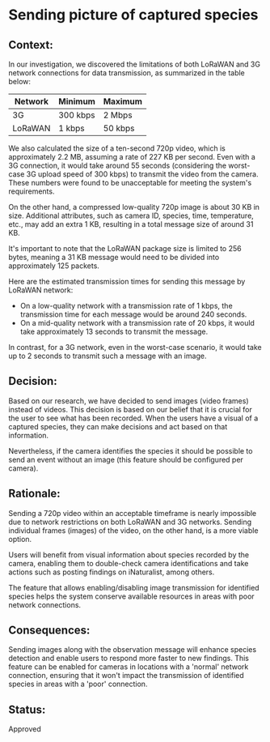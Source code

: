 # Sending picture of captured species

## Context:

In our investigation, we discovered the limitations of both LoRaWAN and 3G network connections for data transmission, as summarized in the table below:

| Network   | Minimum   | Maximum   |
| --------- | --------- | --------- |
| 3G        | 300 kbps  | 2 Mbps    |
| LoRaWAN   | 1 kbps    | 50 kbps   |

We also calculated the size of a ten-second 720p video, which is approximately 2.2 MB, assuming a rate of 227 KB per second. Even with a 3G connection, it would take around 55 seconds (considering the worst-case 3G upload speed of 300 kbps) to transmit the video from the camera. These numbers were found to be unacceptable for meeting the system's requirements.

On the other hand, a compressed low-quality 720p image is about 30 KB in size. Additional attributes, such as camera ID, species, time, temperature, etc., may add an extra 1 KB, resulting in a total message size of around 31 KB.

It's important to note that the LoRaWAN package size is limited to 256 bytes, meaning a 31 KB message would need to be divided into approximately 125 packets.

Here are the estimated transmission times for sending this message by LoRaWAN network:

- On a low-quality network with a transmission rate of 1 kbps, the transmission time for each message would be around 240 seconds.
- On a mid-quality network with a transmission rate of 20 kbps, it would take approximately 13 seconds to transmit the message.

In contrast, for a 3G network, even in the worst-case scenario, it would take up to 2 seconds to transmit such a message with an image.

## Decision:

Based on our research, we have decided to send images (video frames) instead of videos. This decision is based on our belief that it is crucial for the user to see what has been recorded. When the users have a visual of a captured species, they can make decisions and act based on that information.

Nevertheless, if the camera identifies the species it should be possible to send an event without an image (this feature should be configured per camera).

## Rationale:

Sending a 720p video within an acceptable timeframe is nearly impossible due to network restrictions on both LoRaWAN and 3G networks. Sending individual frames (images) of the video, on the other hand, is a more viable option.

Users will benefit from visual information about species recorded by the camera, enabling them to double-check camera identifications and take actions such as posting findings on iNaturalist, among others.

The feature that allows enabling/disabling image transmission for identified species helps the system conserve available resources in areas with poor network connections.


## Consequences:

Sending images along with the observation message will enhance species detection and enable users to respond more faster to new findings. This feature can be enabled for cameras in locations with a 'normal' network connection, ensuring that it won't impact the transmission of identified species in areas with a 'poor' connection.

## Status:

Approved
